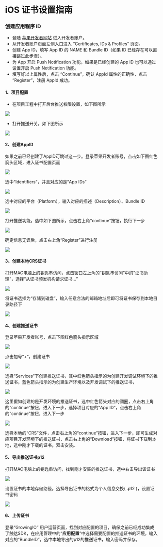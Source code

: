 # iOS 证书设置指南

### 创建应用程序 ID <a id="id"></a>

* 登陆 [苹果开发者网站](https://developer.apple.com/) 进入开发者账户。
* 从开发者账户页面左侧入口进入 “Certificates, IDs & Profiles” 页面。
* 创建 App ID，填写 App ID 的 NAME 和 Bundle ID（如果 ID 已经存在可以直接跳过此步骤）。
* 为 App 开启 Push Notification 功能。如果是已经创建的 App ID 也可以通过设置开启 Push Notification 功能。
* 填写好以上属性后，点击 “Continue”，确认 AppId 属性的正确性，点击 “Register”，注册 AppId 成功。

#### 1、项目配置

* 在项目工程中打开后台推送权限设置，如下图所示

![](../../../.gitbook/assets/image%20%2897%29.png)

* 打开推送开关，如下图所示

![](../../../.gitbook/assets/image%20%2862%29.png)

#### 2、创建AppID

如果之前已经创建了AppID可跳过这一步。登录苹果开发者账号，点击如下图红色箭头区域，进入证书配置页面

![](../../../.gitbook/assets/image%20%286%29.png)

选中“Identifiers”，并且对应的是“App IDs”

![](../../../.gitbook/assets/image%20%28127%29.png)

选中对应的平台（Platform），输入对应的描述（Description）、Bundle ID

![](../../../.gitbook/assets/image%20%28167%29.png)

打开推送功能，选中如下图所示，点击右上角“continue”按钮，执行下一步

![](../../../.gitbook/assets/image%20%2890%29.png)

确定信息无误后，点击右上角“Register”进行注册

![](../../../.gitbook/assets/image%20%28121%29.png)

#### 3、创建本地CRS证书

打开MAC电脑上的钥匙串访问，点击窗口左上角的“钥匙串访问”中的“证书助理”，选择“从证书颁发机构请求证书…”

![](../../../.gitbook/assets/image%20%2884%29.png)

将证书选择为“存储到磁盘”，输入任意合法的邮箱地址后即可将证书保存到本地目录路径下

![](../../../.gitbook/assets/image%20%2826%29.png)

#### 4、创建推送证书

登录苹果开发者账号，点击下图红色箭头指示区域

![](../../../.gitbook/assets/image%20%28132%29.png)

点击加号“+”，创建证书

![](../../../.gitbook/assets/image%20%2865%29.png)

选择“Services”下创建推送证书，其中红色箭头指示的为创建开发调试环境下的推送证书，蓝色箭头指示的为创建生产环境以及开发调试下的推送证书，

![](../../../.gitbook/assets/image%20%28198%29.png)

这里假如创建的是开发环境的推送证书，选中红色箭头对应的圆圈，点击右上角的“continue”按钮，进入下一步，选择项目对应的“App ID”，点击右上角的“continue”按钮，进入下一步

![](../../../.gitbook/assets/image%20%28164%29.png)

选择本地的“CRS”文件，点击右上角的“continue”按钮，进入下一步，即可生成对应项目开发环境下的推送证书，点击右上角的“Download”按钮，将证书下载到本地，选中刚才下载的证书，双击安装。

#### 5、导出推送证书p12

打开MAC电脑上的钥匙串访问，找到刚才安装的推送证书，选中右击导出该证书

![](../../../.gitbook/assets/image%20%28188%29.png)

设置证书的本地存储路径，选择导出证书的格式为个人信息交换\( .p12 \)，设置证书密码

![](../../../.gitbook/assets/image%20%2822%29.png)

#### 6、上传证书

登录“GrowingIO” 用户运营页面，找到对应配置的项目，确保之前已经成功集成了触达SDK，在应用管理中的“**应用配置**”中选择需要配置的推送证书的环境，输入对应的“BundleID”，选中本地导出的p12的推送证书，输入密码并保存。

